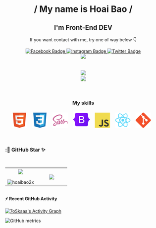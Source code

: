 <h1 align="center">/ My name is Hoai Bao /</h1>
<h2 align="center">I'm Front-End DEV</h2>
<p align="center">If you want contact with me, try one of way below 👇</p>

<div id="social_badge" align="center">
  <a href="https://www.facebook.com/hoaibao2x1">
    <img src="https://img.shields.io/badge/Facebook-blue?style=for-the-badge&logo=facebook&logoColor=white" alt="Facebook Badge"/>
  </a>
  <a href="https://www.instagram.com/hbao.me/">
    <img src="https://img.shields.io/badge/Instagram-ff69b4?style=for-the-badge&logo=instagram&logoColor=white" alt="Instagram Badge"/>
  </a>
  <a href="https://twitter.com/hoaibao2x1">
    <img src="https://img.shields.io/badge/Twitter-blue?style=for-the-badge&logo=twitter&logoColor=white" alt="Twitter Badge"/>
  </a>
</div>
<div id="view_counter" align="center">
  <img src="https://komarev.com/ghpvc/?username=hoaibao2x&style=for-the-badge&color=blueviolet"/>
</div>

<br>
<br>

<div id="header" align="center">
  <img src="https://media.giphy.com/media/fvx95jkua5th3YeThr/giphy.gif" width="350"/>
</div>

<div id="header_2" align="center">
  <img src="https://media.giphy.com/media/rXzOY4RpSA0Ug/giphy.gif" width="350" />
</div>

<br>
<br>

<div align="center">
  <h3>My skills</h3>
  <img src="https://github.com/devicons/devicon/blob/master/icons/html5/html5-original.svg" width="50px"> &nbsp&nbsp
  <img src="https://github.com/devicons/devicon/blob/master/icons/css3/css3-original.svg" width="50px"> &nbsp&nbsp
  <img src="https://github.com/devicons/devicon/blob/master/icons/sass/sass-original.svg" width="50px"> &nbsp&nbsp
  <img src="https://github.com/devicons/devicon/blob/master/icons/bootstrap/bootstrap-original.svg" width="55px"> &nbsp&nbsp
  <img src="https://github.com/devicons/devicon/blob/master/icons/javascript/javascript-original.svg" width="50px"> &nbsp&nbsp
  <img src="https://github.com/devicons/devicon/blob/master/icons/react/react-original.svg" width="50px"> &nbsp&nbsp
  <img src="https://github.com/devicons/devicon/blob/master/icons/git/git-original.svg" width="50px"> &nbsp&nbsp  
</div>

<br>
<br>

<h3>:🎉 GitHub Star ✨</h3>
                  
  <br>
<table border="0" align="center">
<tr border="0">
<td width="50%" align="center">
  
  <img  align="center"  src="https://github-readme-stats.vercel.app/api?username=hoaibao2x&show_icons=true&locale=en&bg_color=0d1117&text_color=ffffff&repo=convoychat" />
  <br></br>
  <img  title="🔥 Get streak stats for your profile at git.io/streak-stats" alt="hoaibao2x" src="https://github-readme-streak-stats.herokuapp.com/?user=hoaibao2x&theme=dark&background=0d1117" />
</td>

<td width="50%" align="center">

  <img  align="center"  src="https://github-readme-stats.anuraghazra1.vercel.app/api/top-langs/?username=hoaibao2x&theme=dark&no-bg=true&no-frame=true&langs_count=10"/>
  
  </td>
</tr>
</table>

<br>

<summary><b>⚡ Recent GitHub Activity</b></summary>
  <br/>
   <a href="https://github.com/7oSkaaa"><img alt="7oSkaaa's Activity Graph" src="https://activity-graph.herokuapp.com/graph?username=hoaibao2x&custom_title=Contribution%20Graph&theme=react-dark" /></a>
  <br/>


![GitHub metrics](https://metrics.lecoq.io/hoaibao2x)  
